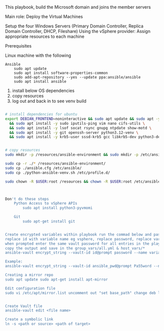 This playbook, build the Microsoft domain and joins the member servers

Main role: Deploy the Virtual Machines

Setup the four Windows Servers (Primary Domain Controller, Replica Domain Controller, DHCP, Fileshare)
    Using the vSphere provider:
        Assign appropriate resources to each machine

Prerequisites

Linux machine with the following

    Ansible
        sudo apt update
        sudo apt install software-properties-common
        sudo add-apt-repository --yes --update ppa:ansible/ansible
        sudo apt install ansible

1. install below OS dependencies
2. copy resources
3. log out and back in to see venv build



```bash

# install dependencies for ubuntu
export DEBIAN_FRONTEND=noninteractive && sudo apt update && sudo apt -y upgrade \
  && sudo apt install -y sudo iputils-ping vim nano cifs-utils \
  && sudo apt install -y lsof socat rsync gnupg ntpdate show-motd \
  && sudo apt install -y git openssh-server python3.12-venv \
  && sudo apt install -y krb5-user sssd-krb5 gcc libkrb5-dev python3-dev


# copy resources 
sudo mkdir -p /resources/ansible-environment && sudo mkdir -p /etc/ansible/collections

sudo cp -r ./* /resources/ansible-environment/
sudo cp ./ansible.cfg /etc/ansible/
sudo cp ./python-ansible-venv.sh /etc/profile.d/

sudo chown -R $USER:root /resources && chown -R $USER:root /etc/ansible



Don't do these steps
    Python Access to vSphere APIs     
        sudo apt install python3-pyvmomi

    Git
        sudo apt-get install git


Create encrypted variables within playbook run the commad below and past results into variable files
replace id with variable name eg vsphere, replace password, replace variable with name ef vsphere_password
when prompted enter the same vault password for all entries in the playbook
copy the output and save in the group_vars/all.yml & host_vars/*
ansible-vault encrypt_string --vault-id id@prompt password --name variable

Example:
ansible-vault encrypt_string --vault-id ansible_pwd@prompt Pa55word --name ansible_password

Creating a mirror repo
sudo apt update sudo apt-get install apt-mirror

Edit configuration file
sudo vi /etc/apt/mirror.list uncomment out "set base_path" change deb line to deb-amd64 http://gb.archive.ubuntu.com/ubuntu jammy main universe comment out all other deb lines save and exit sudo apt-mirror


Create Vault file 
ansible-vault edit <file name>

Create a symbolic link
ln -s <path or source> <path of target>